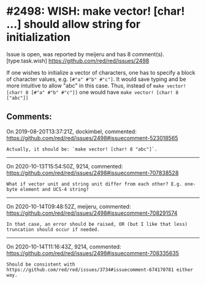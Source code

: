
#2498: WISH: make vector! [char! ...] should allow string for initialization
================================================================================
Issue is open, was reported by meijeru and has 8 comment(s).
[type.task.wish]
<https://github.com/red/red/issues/2498>

If one wishes to initialize a vector of characters, one has to specify a block of character values, e.g. 
`[#"a" #"b" #"c"]`. It would save typing and be more intuitive to allow "abc" in this case.
Thus, instead of `make vector! [char! 8 [#"a" #"b" #"c"]]` one would have
 `make vector! [char! 8 ["abc"]]` 


Comments:
--------------------------------------------------------------------------------

On 2019-08-20T13:37:21Z, dockimbel, commented:
<https://github.com/red/red/issues/2498#issuecomment-523018565>

    Actually, it should be: `make vector! [char! 8 "abc"]`.

--------------------------------------------------------------------------------

On 2020-10-13T15:54:50Z, 9214, commented:
<https://github.com/red/red/issues/2498#issuecomment-707838528>

    What if vector unit and string unit differ from each other? E.g. one-byte element and UCS-4 string?

--------------------------------------------------------------------------------

On 2020-10-14T09:48:52Z, meijeru, commented:
<https://github.com/red/red/issues/2498#issuecomment-708291574>

    In that case, an error should be raised, OR (but I like that less) truncation should occur if needed.

--------------------------------------------------------------------------------

On 2020-10-14T11:16:43Z, 9214, commented:
<https://github.com/red/red/issues/2498#issuecomment-708335635>

    Should be consistent with https://github.com/red/red/issues/3734#issuecomment-674170781 either way.


